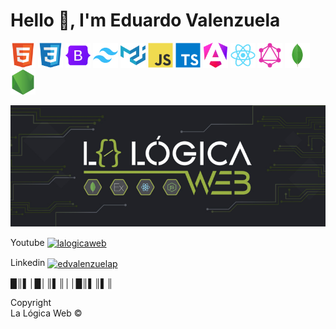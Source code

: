 # Hello 👋, I'm Eduardo Valenzuela
 
<span title="HTML5"> 
  <img src="https://raw.githubusercontent.com/devicons/devicon/master/icons/html5/html5-original.svg" alt="html5" width="40" height="40"/> 
</span> 
<span title="CSS3"> 
  <img src="https://raw.githubusercontent.com/devicons/devicon/master/icons/css3/css3-original.svg" alt="css3" width="40" height="40"/> 
</span> 
<span title="Bootstrap"> 
  <img src="https://raw.githubusercontent.com/devicons/devicon/master/icons/bootstrap/bootstrap-original.svg" alt="bootstrap" width="40" height="40"/> 
</span> 
<span title="Tailwindcss"> 
  <img src="https://raw.githubusercontent.com/devicons/devicon/master/icons/tailwindcss/tailwindcss-original.svg" alt="tailwind" width="40" height="40"/> 
</span> 
<span title="MaterialUI"> 
  <img src="https://raw.githubusercontent.com/devicons/devicon/master/icons/materialui/materialui-original.svg" alt="materialui" width="40" height="40"/> 
</span> 
<span title="Javascript"> 
  <img src="https://raw.githubusercontent.com/devicons/devicon/master/icons/javascript/javascript-original.svg" alt="javascript" width="40" height="40"/> 
</span> 
<span title="Typescript"> 
  <img src="https://raw.githubusercontent.com/devicons/devicon/master/icons/typescript/typescript-original.svg" alt="typescript" width="40" height="40"> 
</span> 
<span title="Angular"> 
  <img src="https://raw.githubusercontent.com/devicons/devicon/master/icons/angular/angular-original.svg" alt="original" width="40" height="40"> 
</span> 
<span title="React"> 
  <img src="https://raw.githubusercontent.com/devicons/devicon/master/icons/react/react-original.svg" alt="react" width="40" height="40"/> 
</span>
<span title="Graphql"> 
  <img src="https://raw.githubusercontent.com/devicons/devicon/master/icons/graphql/graphql-plain.svg" alt="graphql" width="40" height="40"/> 
</span> 
<span title="Mongodb"> 
  <img src="https://raw.githubusercontent.com/devicons/devicon/master/icons/mongodb/mongodb-original.svg" alt="mongodb" width="40" height="40"/> 
</span>
<span title="Nodejs"> 
  <img src="https://raw.githubusercontent.com/devicons/devicon/master/icons/nodejs/nodejs-original.svg" alt="nodejs" width="40" height="40"/> 
</span> 

![banner canal de youtube lalogicaweb](./src/img/portada_face.jpg)

<p align="left">
  <span>Youtube</span> 
  <a href="https://www.youtube.com/c/lalogicaweb" target="_blank" title="Youtube">
    <img align="center" src="https://raw.githubusercontent.com/rahuldkjain/github-profile-readme-generator/master/src/images/icons/Social/youtube.svg" alt="lalogicaweb" height="40" width="40" />
  </a>
</p>

<p align="left">
  <span>Linkedin</span> 
  <a href="https://linkedin.com/in/edvalenzuelap" target="_blank" title="Linkedin">
    <img align="center" src="https://raw.githubusercontent.com/rahuldkjain/github-profile-readme-generator/master/src/images/icons/Social/linked-in-alt.svg" alt="edvalenzuelap" height="40" width="40" />
  </a>
</p>

█║▌│█│║▌║││█║▌║▌║
<div>Copyright</div>
La Lógica Web ©
